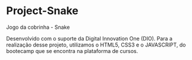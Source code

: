 # Project-Snake
 Jogo da cobrinha - Snake

 Desenvolvido com o suporte da Digital Innovation One (DIO). 
 Para a realização desse projeto, utilizamos o HTML5, CSS3 e o JAVASCRIPT, do bootecamp que se encontra na plataforma de cursos.
